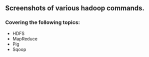 ## Screenshots of various hadoop commands. 

### Covering the following topics:

  - HDFS
  - MapReduce
  - Pig
  - Sqoop
